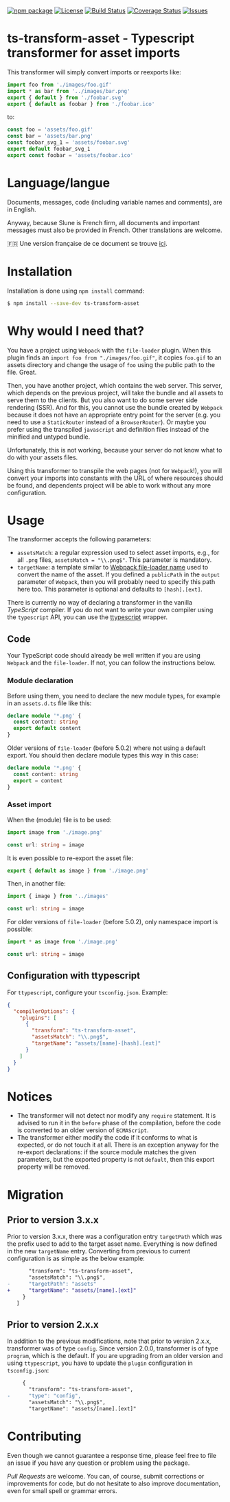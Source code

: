 [![npm package](https://badge.fury.io/js/ts-transform-asset.svg)](https://www.npmjs.com/package/ts-transform-asset)
[![License](https://img.shields.io/github/license/slune-org/ts-transform-asset.svg)](https://github.com/slune-org/ts-transform-asset/blob/master/LICENSE)
[![Build Status](https://travis-ci.org/slune-org/ts-transform-asset.svg?branch=master)](https://travis-ci.org/slune-org/ts-transform-asset)
[![Coverage Status](https://coveralls.io/repos/github/slune-org/ts-transform-asset/badge.svg?branch=master)](https://coveralls.io/github/slune-org/ts-transform-asset?branch=master)
[![Issues](https://img.shields.io/github/issues/slune-org/ts-transform-asset.svg)](https://github.com/slune-org/ts-transform-asset/issues)

# ts-transform-asset - Typescript transformer for asset imports

This transformer will simply convert imports or reexports like:

```typescript
import foo from './images/foo.gif'
import * as bar from '../images/bar.png'
export { default } from './foobar.svg'
export { default as foobar } from './foobar.ico'
```

to:

```typescript
const foo = 'assets/foo.gif'
const bar = 'assets/bar.png'
const foobar_svg_1 = 'assets/foobar.svg'
export default foobar_svg_1
export const foobar = 'assets/foobar.ico'
```

# Language/langue

Documents, messages, code (including variable names and comments), are in English.

Anyway, because Slune is French firm, all documents and important messages must also be provided in French. Other translations are welcome.

:fr: Une version française de ce document se trouve [ici](doc/fr/README.md).

# Installation

Installation is done using `npm install` command:

```bash
$ npm install --save-dev ts-transform-asset
```

# Why would I need that?

You have a project using `Webpack` with the `file-loader` plugin. When this plugin finds an `import foo from "./images/foo.gif"`, it copies `foo.gif` to an assets directory and change the usage of `foo` using the public path to the file. Great.

Then, you have another project, which contains the web server. This server, which depends on the previous project, will take the bundle and all assets to serve them to the clients. But you also want to do some server side rendering (SSR). And for this, you cannot use the bundle created by `Webpack` because it does not have an appropriate entry point for the server (e.g. you need to use a `StaticRouter` instead of a `BrowserRouter`). Or maybe you prefer using the transpiled `javascript` and definition files instead of the minified and untyped bundle.

Unfortunately, this is not working, because your server do not know what to do with your assets files.

Using this transformer to transpile the web pages (not for `Webpack`!), you will convert your imports into constants with the URL of where resources should be found, and dependents project will be able to work without any more configuration.

# Usage

The transformer accepts the following parameters:

- `assetsMatch`: a regular expression used to select asset imports, e.g., for all `.png` files, `assetsMatch = "\\.png$"`. This parameter is mandatory.
- `targetName`: a template similar to [Webpack file-loader name](https://webpack.js.org/loaders/file-loader/#name) used to convert the name of the asset. If you defined a `publicPath` in the `output` parameter of `Webpack`, then you will probably need to specify this path here too. This parameter is optional and defaults to `[hash].[ext]`.

There is currently no way of declaring a transformer in the vanilla _TypeScript_ compiler. If you do not want to write your own compiler using the `typescript` API, you can use the [ttypescript](https://www.npmjs.com/package/ttypescript) wrapper.

## Code

Your TypeScript code should already be well written if you are using `Webpack` and the `file-loader`. If not, you can follow the instructions below.

### Module declaration

Before using them, you need to declare the new module types, for example in an `assets.d.ts` file like this:

```typescript
declare module '*.png' {
  const content: string
  export default content
}
```

Older versions of `file-loader` (before 5.0.2) where not using a default export. You should then declare module types this way in this case:

```typescript
declare module '*.png' {
  const content: string
  export = content
}
```

### Asset import

When the (module) file is to be used:

```typescript
import image from './image.png'

const url: string = image
```

It is even possible to re-export the asset file:

```typescript
export { default as image } from './image.png'
```

Then, in another file:

```typescript
import { image } from '../images'

const url: string = image
```

For older versions of `file-loader` (before 5.0.2), only namespace import is possible:

```typescript
import * as image from './image.png'

const url: string = image
```

## Configuration with ttypescript

For `ttypescript`, configure your `tsconfig.json`. Example:

```json
{
  "compilerOptions": {
    "plugins": [
      {
        "transform": "ts-transform-asset",
        "assetsMatch": "\\.png$",
        "targetName": "assets/[name]-[hash].[ext]"
      }
    ]
  }
}
```

# Notices

- The transformer will not detect nor modify any `require` statement. It is advised to run it in the `before` phase of the compilation, before the code is converted to an older version of `ECMAScript`.
- The transformer either modify the code if it conforms to what is expected, or do not touch it at all. There is an exception anyway for the re-export declarations: if the source module matches the given parameters, but the exported property is not `default`, then this export property will be removed.

# Migration

## Prior to version 3.x.x

Prior to version 3.x.x, there was a configuration entry `targetPath` which was the prefix used to add to the target asset name. Everything is now defined in the new `targetName` entry. Converting from previous to current configuration is as simple as the below example:

```diff
       "transform": "ts-transform-asset",
       "assetsMatch": "\\.png$",
-      "targetPath": "assets"
+      "targetName": "assets/[name].[ext]"
     }
   ]
```

## Prior to version 2.x.x

In addition to the previous modifications, note that prior to version 2.x.x, transformer was of type `config`. Since version 2.0.0, transformer is of type `program`, which is the default. If you are upgrading from an older version and using `ttypescript`, you have to update the `plugin` configuration in `tsconfig.json`:

```diff
     {
       "transform": "ts-transform-asset",
-      "type": "config",
       "assetsMatch": "\\.png$",
       "targetName": "assets/[name].[ext]"
```

# Contributing

Even though we cannot guarantee a response time, please feel free to file an issue if you have any question or problem using the package.

_Pull Requests_ are welcome. You can, of course, submit corrections or improvements for code, but do not hesitate to also improve documentation, even for small spell or grammar errors.
